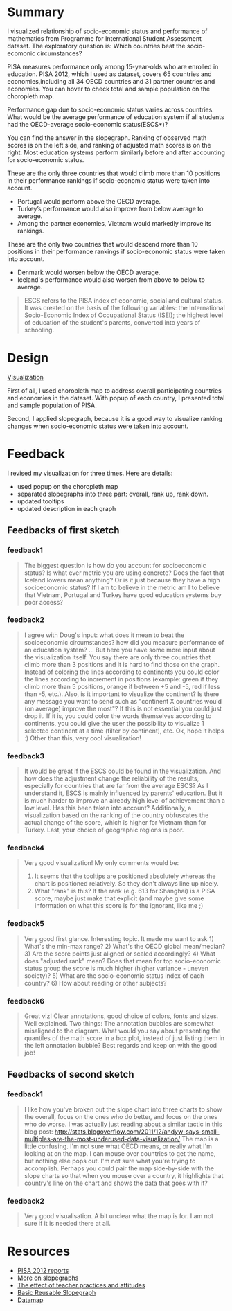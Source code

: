 # Summary

I visualized relationship of socio-economic status and performance of mathematics from Programme for International Student Assessment dataset. The exploratory question is: Which countries beat the socio-ecomonic circumstances?

PISA measures performance only among 15-year-olds who are enrolled in education. PISA 2012, which I used as dataset, covers 65 countries and economies,including all 34 OECD countries and 31 partner countries and economies. You can hover to check total and sample population on the choropleth map.

Performance gap due to socio-economic status varies across countries. What would be the average performance of education system if all students had the OECD-average socio-economic status(ESCS*)?

You can find the answer in the slopegraph. Ranking of observed math scores is on the left side, and ranking of adjusted math scores is on the right. Most education systems perform similarly before and after accounting for socio-economic status. 

These are the only three countries that would climb more than 10 positions in their performance rankings if socio-economic status were taken into account.
- Portugal would perform above the OECD average.
- Turkey’s performance would also improve from below average to average.
- Among the partner economies, Vietnam would markedly improve its rankings.

These are the only two countries that would descend more than 10 positions in their performance rankings if socio-economic status were taken into account. 
- Denmark would worsen below the OECD average.
- Iceland's performance would also worsen from above to below to average.

> ESCS refers to the PISA index of economic, social and cultural status. It was created on the basis of the following variables: the International Socio-Economic Index of Occupational Status (ISEI); the highest level of education of the student's parents, converted into years of schooling.

# Design

[Visualization][visualization]

First of all, I used choropleth map to address overall participating countries and economies in the dataset. With popup of each country, I presented total and sample population of PISA. 

Second, I applied slopegraph, because it is a good way to visualize ranking changes when socio-economic status were taken into account.

# Feedback 
I revised my visualization for three times. 
Here are details:
- used popup on the choropleth map
- separated slopegraphs into three part: overall, rank up, rank down.
- updated tooltips
- updated description in each graph

## Feedbacks of first sketch
### feedback1
> The biggest question is how do you account for socioeconomic status? Is what ever metric you are using concrete? Does the fact that Iceland lowers mean anything? Or is it just because they have a high socioeconomic status? If I am to believe in the metric am I to believe that Vietnam, Portugal and Turkey have good education systems buy poor access?﻿

### feedback2
> I agree with Doug's input: what does it mean to beat the socioeconomic circumstances? how did you measure performance of an education system? ...
> But here you have some more input about the visualization itself.
> You say there are only three countries that climb more than 3 positions and it is hard to find those on the graph. Instead of coloring the lines according to continents you could color the lines according to increment in positions (example: green if they climb more than 5 positions, orange if between +5 and -5, red if less than -5, etc.).
> Also, is it important to visualize the continent? Is there any message you want to send such as "continent X countries would (on average) improve the most"? If this is not essential you could just drop it. If it is, you could color the words themselves according to continents, you could give the user the possibility to visualize 1 selected continent at a time (filter by continent), etc.
Ok, hope it helps :) Other than this, very cool visualization!﻿

### feedback3
> It would be great if the ESCS could be found in the visualization. And how does the adjustment change the reliability of the results, especially for countries that are far from the average ESCS? As I understand it, ESCS is mainly influenced by parents' education. But it is much harder to improve an already high level of achievement than a low level. Has this been taken into account?
> Additionally, a visualization based on the ranking of the country obfuscates the actual change of the score, which is higher for Vietnam than for Turkey.
> Last, your choice of geographic regions is poor.﻿

### feedback4
> Very good visualization! My only comments would be:
> 1. It seems that the tooltips are positioned absolutely whereas the chart is positioned relatively. So they don't always line up nicely.
> 2. What "rank" is this? If the rank (e.g. 613 for Shanghai) is a PISA score, maybe just make that explicit (and maybe give some information on what this score is for the ignorant, like me ;)﻿

### feedback5
> Very good first glance. Interesting topic. It made me want to ask 1) What's the min-max range? 2) What's the OECD global mean/median? 3) Are the score points just aligned or scaled accordingly? 4) What does "adjusted rank" mean? Does that mean for top socio-economic status group the score is much higher (higher variance - uneven society)? 5) What are the socio-economic status index of each country? 6) How about reading or other subjects?﻿

### feedback6
> Great viz! Clear annotations, good choice of colors, fonts and sizes. Well explained.
> Two things: The annotation bubbles are somewhat misaligned to the diagram. What would you say about presenting the quantiles of the math score in a box plot, instead of just listing them in the left annotation bubble?
> Best regards and keep on with the good job!﻿

## Feedbacks of second sketch
### feedback1
> I like how you've broken out the slope chart into three charts to show the overall, focus on the ones who do better, and focus on the ones who do worse. I was actually just reading about a similar tactic in this blog post: http://stats.blogoverflow.com/2011/12/andyw-says-small-multiples-are-the-most-underused-data-visualization/
> The map is a little confusing. I'm not sure what OECD means, or really what I'm looking at on the map. I can mouse over countries to get the name, but nothing else pops out. I'm not sure what you're trying to accomplish. Perhaps you could pair the map side-by-side with the slope charts so that when you mouse over a country, it highlights that country's line on the chart and shows the data that goes with it?﻿

### feedback2
> Very good visualisation. A bit unclear what the map is for. I am not sure if it is needed there at all.﻿

# Resources 
- [PISA 2012 reports][pisa]
- [More on slopegraphs][slopegraph]
- [The effect of teacher practices and attitudes][vizex1]
- [Basic Reusable Slopegraph][slopegraphex]
- [Datamap][datamap]

[visualization]: https://hurcy.github.io/dandviz/        "Visualization"
[pisa]: https://www.oecd.org/pisa/keyfindings/pisa-2012-results-volume-ii.htm "PISA 2012 reports"
[slopegraph]:  http://www.storytellingwithdata.com/blog/2014/03/more-on-slopegraphs  "More on slopegraphs"
[vizex1]:    https://knopthakorn.github.io/dataviz/    "The effect of teacher practices and attitudes"
[slopegraphex]: http://bl.ocks.org/biovisualize/4348024	"Basic Reusable Slopegraph"
[datamap]:	http://datamaps.github.io/	"Datamap"
